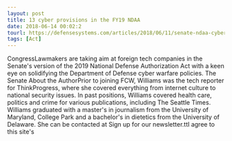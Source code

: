 ```yaml
---
layout: post
title: 13 cyber provisions in the FY19 NDAA
date: 2018-06-14 00:02:2
tourl: https://defensesystems.com/articles/2018/06/11/senate-ndaa-cyber.aspx
tags: [Act]
---
```

CongressLawmakers are taking aim at foreign tech companies in the Senate's version of the 2019 National Defense Authorization Act with a keen eye on solidifying the Department of Defense cyber warfare policies. The Senate About the AuthorPrior to joining FCW, Williams was the tech reporter for ThinkProgress, where she covered everything from internet culture to national security issues. In past positions, Williams covered health care, politics and crime for various publications, including The Seattle Times. Williams graduated with a master's in journalism from the University of Maryland, College Park and a bachelor's in dietetics from the University of Delaware. She can be contacted at Sign up for our newsletter.ttI agree to this site's 
